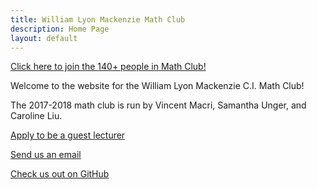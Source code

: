 ```yaml
---
title: William Lyon Mackenzie Math Club
description: Home Page
layout: default
---
```


<div class="big">
	<a href="https://docs.google.com/forms/d/e/1FAIpQLSep96V56cLMw8NlLrIVQUZOxjBxU7iJSyFpDpnj6kJT8ZCfVw/viewform?usp=sf_link">Click here to join the 140+ people in Math Club!</a>
</div>

Welcome to the website for the William Lyon Mackenzie C.I. Math Club!

The 2017-2018 math club is run by Vincent Macri, Samantha Unger, and Caroline Liu.

[Apply to be a guest lecturer](https://docs.google.com/forms/d/e/1FAIpQLSd9JaZl7vY55LYRP9iUShm8M-RnZyhLyJWiTCd_rmvSsUeOqw/viewform?usp=sf_link)

[Send us an email](mailto:math@vincemacri.ca)

[Check us out on GitHub](https://github.com/MackenzieMathClub)
